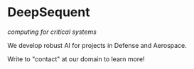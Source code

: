 # DeepSequent

*computing for critical systems*

We develop robust AI for projects in Defense and Aerospace.

Write to "contact" at our domain to learn more!
